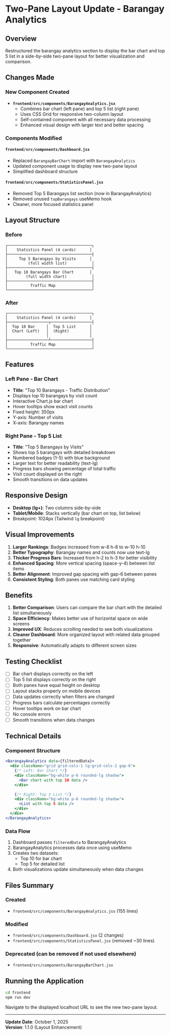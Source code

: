 # Two-Pane Layout Update - Barangay Analytics

## Overview
Restructured the barangay analytics section to display the bar chart and top 5 list in a side-by-side two-pane layout for better visualization and comparison.

## Changes Made

### New Component Created
- **`frontend/src/components/BarangayAnalytics.jsx`**
  - Combines bar chart (left pane) and top 5 list (right pane)
  - Uses CSS Grid for responsive two-column layout
  - Self-contained component with all necessary data processing
  - Enhanced visual design with larger text and better spacing

### Components Modified

#### `frontend/src/components/Dashboard.jsx`
- Replaced `BarangayBarChart` import with `BarangayAnalytics`
- Updated component usage to display new two-pane layout
- Simplified dashboard structure

#### `frontend/src/components/StatisticsPanel.jsx`
- Removed Top 5 Barangays list section (now in BarangayAnalytics)
- Removed unused `topBarangays` useMemo hook
- Cleaner, more focused statistics panel

## Layout Structure

### Before
```
┌─────────────────────────────────────┐
│    Statistics Panel (4 cards)      │
├─────────────────────────────────────┤
│     Top 5 Barangays by Visits      │
│         (full width list)           │
├─────────────────────────────────────┤
│   Top 10 Barangays Bar Chart       │
│        (full width chart)           │
├─────────────────────────────────────┤
│          Traffic Map                │
└─────────────────────────────────────┘
```

### After
```
┌─────────────────────────────────────┐
│    Statistics Panel (4 cards)      │
├──────────────────┬──────────────────┤
│  Top 10 Bar     │  Top 5 List      │
│  Chart (Left)   │  (Right)         │
│                 │                  │
├──────────────────┴──────────────────┤
│          Traffic Map                │
└─────────────────────────────────────┘
```

## Features

### Left Pane - Bar Chart
- **Title**: "Top 10 Barangays - Traffic Distribution"
- Displays top 10 barangays by visit count
- Interactive Chart.js bar chart
- Hover tooltips show exact visit counts
- Fixed height: 350px
- Y-axis: Number of visits
- X-axis: Barangay names

### Right Pane - Top 5 List
- **Title**: "Top 5 Barangays by Visits"
- Shows top 5 barangays with detailed breakdown
- Numbered badges (1-5) with blue background
- Larger text for better readability (text-lg)
- Progress bars showing percentage of total traffic
- Visit count displayed on the right
- Smooth transitions on data updates

## Responsive Design
- **Desktop (lg+)**: Two columns side-by-side
- **Tablet/Mobile**: Stacks vertically (bar chart on top, list below)
- Breakpoint: 1024px (Tailwind `lg` breakpoint)

## Visual Improvements
1. **Larger Rankings**: Badges increased from w-8 h-8 to w-10 h-10
2. **Better Typography**: Barangay names and counts now use text-lg
3. **Thicker Progress Bars**: Increased from h-2 to h-3 for better visibility
4. **Enhanced Spacing**: More vertical spacing (space-y-4) between list items
5. **Better Alignment**: Improved gap spacing with gap-6 between panes
6. **Consistent Styling**: Both panes use matching card styling

## Benefits
1. **Better Comparison**: Users can compare the bar chart with the detailed list simultaneously
2. **Space Efficiency**: Makes better use of horizontal space on wide screens
3. **Improved UX**: Reduces scrolling needed to see both visualizations
4. **Cleaner Dashboard**: More organized layout with related data grouped together
5. **Responsive**: Automatically adapts to different screen sizes

## Testing Checklist
- [ ] Bar chart displays correctly on the left
- [ ] Top 5 list displays correctly on the right
- [ ] Both panes have equal height on desktop
- [ ] Layout stacks properly on mobile devices
- [ ] Data updates correctly when filters are changed
- [ ] Progress bars calculate percentages correctly
- [ ] Hover tooltips work on bar chart
- [ ] No console errors
- [ ] Smooth transitions when data changes

## Technical Details

### Component Structure
```jsx
<BarangayAnalytics data={filteredData}>
  <div className="grid grid-cols-1 lg:grid-cols-2 gap-6">
    {/* Left: Bar Chart */}
    <div className="bg-white p-6 rounded-lg shadow">
      <Bar chart with top 10 data />
    </div>
    
    {/* Right: Top 5 List */}
    <div className="bg-white p-6 rounded-lg shadow">
      <List with top 5 data />
    </div>
  </div>
</BarangayAnalytics>
```

### Data Flow
1. Dashboard passes `filteredData` to BarangayAnalytics
2. BarangayAnalytics processes data once using useMemo
3. Creates two datasets:
   - Top 10 for bar chart
   - Top 5 for detailed list
4. Both visualizations update simultaneously when data changes

## Files Summary

### Created
- `frontend/src/components/BarangayAnalytics.jsx` (155 lines)

### Modified
- `frontend/src/components/Dashboard.jsx` (2 changes)
- `frontend/src/components/StatisticsPanel.jsx` (removed ~30 lines)

### Deprecated (can be removed if not used elsewhere)
- `frontend/src/components/BarangayBarChart.jsx`

## Running the Application

```bash
cd frontend
npm run dev
```

Navigate to the displayed localhost URL to see the new two-pane layout.

---

**Update Date**: October 1, 2025  
**Version**: 1.1.0 (Layout Enhancement)
